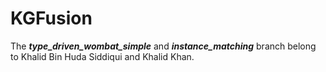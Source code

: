 # KGFusion

The ***type_driven_wombat_simple*** and ***instance_matching***  branch belong to Khalid Bin Huda Siddiqui and Khalid Khan.
